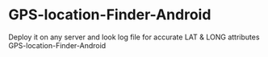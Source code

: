 # GPS-location-Finder-Android
Deploy it on any server and look  log file for accurate LAT &amp; LONG attributes
GPS-location-Finder-Android
